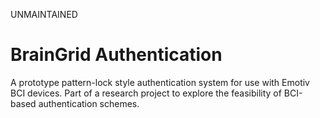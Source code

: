 UNMAINTAINED

# BrainGrid Authentication
A prototype pattern-lock style authentication system for use with Emotiv BCI devices. Part of a research project to explore the feasibility of BCI-based authentication schemes.
